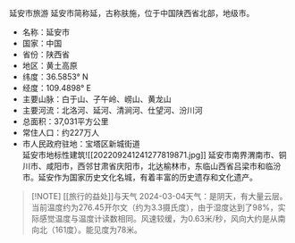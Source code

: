 延安市旅游
延安市简称延，古称肤施，位于中国陕西省北部，地级市。 
- 名称：延安市  
- 国家：中国  
- 省份：陕西省  
- 地区：黄土高原  
- 纬度：36.5853° N  
- 经度：109.4898° E  
- 主要山脉：白于山、子午岭、崂山、黄龙山  
- 主要河流：北洛河、延河、清涧河、仕望河、汾川河  
- 总面积：37,031平方公里  
- 常住人口：约227万人  
- 市人民政府驻地：宝塔区新城街道  
  延安市地标性建筑![[202209241241277819871.jpg]]
延安市南界渭南市、铜川市、咸阳市，西邻甘肃省庆阳市，北达榆林市，东临山西省吕梁市和临汾市。延安作为国家历史文化名城，有着丰富的历史遗存和文化遗产。

> [!NOTE] [[旅行的益处]]与天气
2024-03-04天气：是阴天，有大量云层。当前温度约为276.45开尔文（约为3.3摄氏度），由于湿度达到了98%，实际感觉温度与温度计读数相同。风速较缓，为0.63米/秒，风向大约是从南向北（161度）。能见度为78米。
